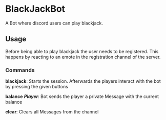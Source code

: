 # BlackJackBot
A Bot where discord users can play blackjack.
## Usage
Before being able to play blackjack the user needs to be registered. This happens by reacting to an emote in the registration channel of the server.
### Commands
**blackjack**: Starts the session. Afterwards the players interact with the bot by pressing the given buttons

**balance** __*Player*__: Bot sends the player a private Message with the current balance

**clear**: Clears all Messages from the channel

